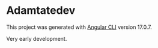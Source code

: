# Adamtatedev

This project was generated with [Angular CLI](https://github.com/angular/angular-cli) version 17.0.7.

Very early development.
